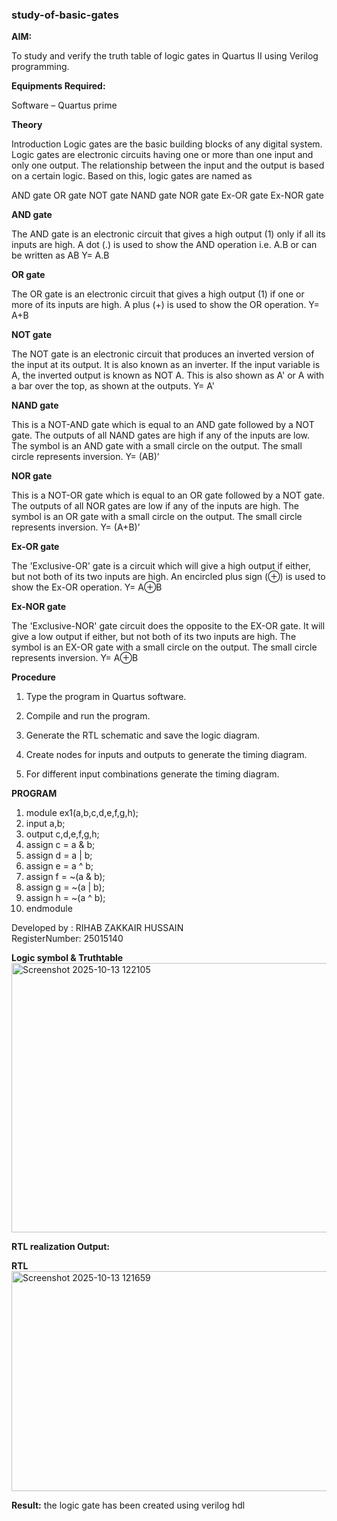 ### study-of-basic-gates

**AIM:** 

To study and verify the truth table of logic gates in Quartus II using Verilog programming.

**Equipments Required:**

Software – Quartus prime 

**Theory**

Introduction Logic gates are the basic building blocks of any digital system. Logic gates are electronic circuits having one or more than one input and only one output. The relationship between the input and the output is based on a certain logic. Based on this, logic gates are named as

AND gate OR gate NOT gate NAND gate NOR gate Ex-OR gate Ex-NOR gate

**AND gate**

The AND gate is an electronic circuit that gives a high output (1) only if all its inputs are high. A dot (.) is used to show the AND operation i.e. A.B or can be written as AB
Y= A.B

**OR gate** 

The OR gate is an electronic circuit that gives a high output (1) if one or more of its inputs are high. A plus (+) is used to show the OR operation.
Y= A+B

**NOT gate**

The NOT gate is an electronic circuit that produces an inverted version of the input at its output. It is also known as an inverter. If the input variable is A, the inverted output is known as NOT A. This is also shown as A' or A with a bar over the top, as shown at the outputs.
Y= A'

**NAND gate**

This is a NOT-AND gate which is equal to an AND gate followed by a NOT gate. The outputs of all NAND gates are high if any of the inputs are low. The symbol is an AND gate with a small circle on the output. The small circle represents inversion.
Y= (AB)’

**NOR gate**

This is a NOT-OR gate which is equal to an OR gate followed by a NOT gate. The outputs of all NOR gates are low if any of the inputs are high. The symbol is an OR gate with a small circle on the output. The small circle represents inversion.
Y= (A+B)’

**Ex-OR gate**

The 'Exclusive-OR' gate is a circuit which will give a high output if either, but not both of its two inputs are high. An encircled plus sign (⊕) is used to show the Ex-OR operation.
Y= A⊕B

**Ex-NOR gate**

The 'Exclusive-NOR' gate circuit does the opposite to the EX-OR gate. It will give a low output if either, but not both of its two inputs are high. The symbol is an EX-OR gate with a small circle on the output. The small circle represents inversion.
Y= A⊕B

**Procedure** 

1.	Type the program in Quartus software.

2.	Compile and run the program.

3.	Generate the RTL schematic and save the logic diagram.

4.	Create nodes for inputs and outputs to generate the timing diagram.

5.	For different input combinations generate the timing diagram.


**PROGRAM**

1. module ex1(a,b,c,d,e,f,g,h);
2. input a,b;
3. output c,d,e,f,g,h;
4. assign c = a & b;
5. assign d = a | b;
6. assign e = a ^ b;
7. assign f = ~(a & b);
8. assign g = ~(a | b);
9. assign h = ~(a ^ b);
10. endmodule


 Developed by : RIHAB ZAKKAIR HUSSAIN  
 RegisterNumber: 25015140
 
**Logic symbol & Truthtable**
<img width="703" height="431" alt="Screenshot 2025-10-13 122105" src="https://github.com/user-attachments/assets/ad6a085f-e4e1-46c3-819a-7ebf1efe22d6" />

**RTL realization Output:** 

**RTL**
<img width="1881" height="352" alt="Screenshot 2025-10-13 121659" src="https://github.com/user-attachments/assets/1f84cc31-84cd-41f1-944e-a878c39e2beb" />

**Result:**
the logic gate has been created using verilog hdl

